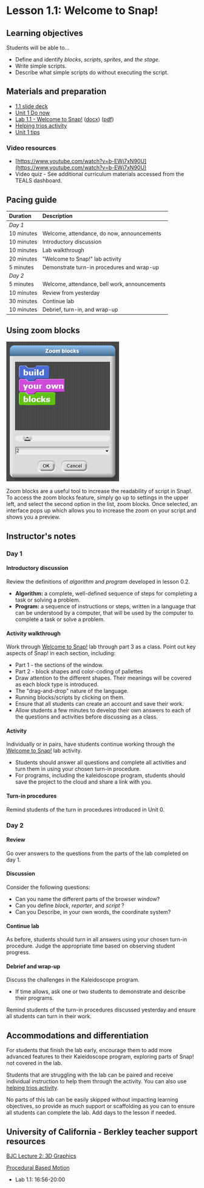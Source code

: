 # Lesson 1.1: Welcome to Snap!

## Learning objectives

Students will be able to...

* Define and identify _blocks_, _scripts_, _sprites_, and _the stage_.
* Write simple scripts.
* Describe what simple scripts do without executing the script.

## Materials and preparation

* [1.1 slide deck](https://github.com/TEALSK12/introduction-to-computer-science/raw/master/slidedecks/TEALS%20SNAP%201.1.pptx)
* [Unit 1 Do now](do_now_11.md)
* [Lab 1.1 - Welcome to Snap!](lab_11.md) ([docx](https://github.com/TEALSK12/introduction-to-computer-science/raw/master/Unit%201%20Word/Lab%201.1%20Welcome%20To%20SNAP.docx)) ([pdf](https://github.com/TEALSK12/introduction-to-computer-science/raw/master/Unit%201%20PDF/Lab%201.1%20Welcome%20To%20SNAP.pdf))
* [Helping trios activity](helping_trios.md)
* [Unit 1 tips](unit_1_tips.md)

### Video resources

* [https://www.youtube.com/watch?v=b-EWj7xN90U](https://www.youtube.com/watch?v=b-EWj7xN90U)
* Video quiz - See additional curriculum materials accessed from the TEALS dashboard.

## Pacing guide

| Duration   | Description                                   |
| :---------- | :--------------------------------------------- |
| _Day 1_    |                                               |
| 10 minutes  | Welcome, attendance, do now, announcements |
| 10 minutes | Introductory discussion                       |
| 10 minutes | Lab walkthrough                               |
| 20 minutes | "Welcome to Snap!" lab activity               |
| 5 minutes | Demonstrate turn-in procedures and wrap-up    |
| _Day 2_    |                                               |
| 5 minutes  | Welcome, attendance, bell work, announcements |
| 10 minutes | Review from yesterday                         |
| 30 minutes | Continue lab                                  |
| 10 minutes | Debrief, turn-in, and wrap-up                 |

## Using zoom blocks

![Zoom Blocks](images/zoom_blocks.png)

Zoom blocks are a useful tool to increase the readability of script in Snap!. To access the zoom blocks feature, simply go up to settings in the upper left, and select the second option in the list, zoom blocks. Once selected, an interface pops up which allows you to increase the zoom on your script and shows you a preview.

## Instructor's notes

### Day 1

#### Introductory discussion

Review the definitions of _algorithm_ and _program_ developed in lesson 0.2.

* **Algorithm:** a complete, well-defined sequence of steps for completing a task or solving a problem.
* **Program:** a sequence of instructions or steps, written in a language that can be understood by a computer, that will be used by the computer to complete a task or solve a problem.

#### Activity walkthrough

Work through [Welcome to Snap!](lab_11.md) lab through part 3 as a class.
Point out key aspects of Snap! in each section, including:

* Part 1 - the sections of the window.
* Part 2 - block shapes and color-coding of pallettes
* Draw attention to the different shapes. Their meanings will be covered as each block type is introduced.
* The "drag-and-drop" nature of the language.
* Running blocks/scripts by clicking on them.
* Ensure that all students can create an account and save their work.
* Allow students a few minutes to develop their own answers to each of the questions and activities before discussing as a class.

#### Activity

Individually or in pairs, have students continue working through the [Welcome to Snap!](lab_11.md) lab activity.  

* Students should answer all questions and complete all activities and turn them in using your chosen turn-in procedure.
* For programs, including the kaleidoscope program, students should save the project to the cloud and share a link with you.

#### Turn-in procedures

Remind students of the turn in procedures introduced in Unit 0.

### Day 2

#### Review

Go over answers to the questions from the parts of the lab completed on day 1.

#### Discussion

Consider the following questions:

* Can you name the different parts of the browser window?
* Can you define _block_, _reporter_, and _script_ ?
* Can you Describe, in your own words, the coordinate system?

#### Continue lab

As before, students should turn in all answers using your chosen turn-in procedure.
Judge the appropriate time based on observing student progress.

#### Debrief and wrap-up

Discuss the challenges in the Kaleidoscope program.

* If time allows, ask one or two students to demonstrate and describe their programs.

Remind students of the turn-in procedures discussed yesterday and ensure all students can turn in their work.

## Accommodations and differentiation

For students that finish the lab early, encourage them to add more advanced features to their Kaleidoscope program, exploring parts of Snap! not covered in the lab.

Students that are struggling with the lab can be paired and receive individual instruction to help them through the activity.  You can also use [helping trios activity](helping_trios.md).

No parts of this lab can be easily skipped without impacting learning objectives, so provide as much support or scaffolding as you can to ensure all students can complete the lab.  Add days to the lesson if needed.

## University of California - Berkley teacher support resources

[BJC Lecture 2: 3D Graphics](http://www.youtube.com/watch?v=q2UMQaoW30U&t=16m50s)

[Procedural Based Motion](http://www.youtube.com/watch?v=q2UMQaoW30U&t=16m50s)

* Lab 1.1: 16:56-20:00
